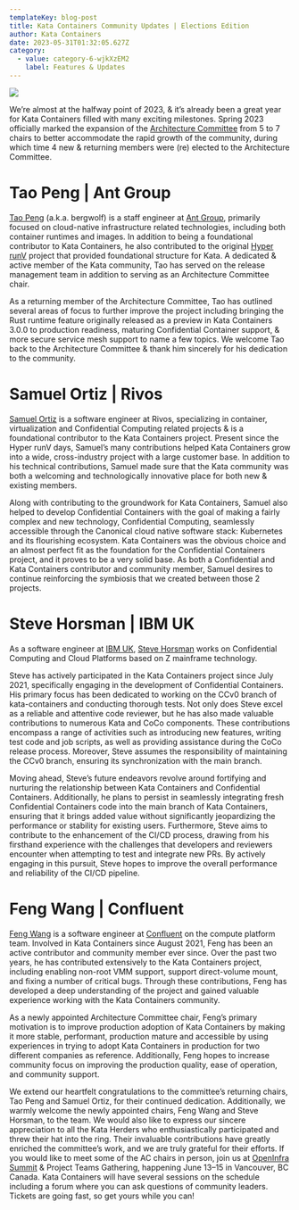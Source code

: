 ```yaml
---
templateKey: blog-post
title: Kata Containers Community Updates | Elections Edition
author: Kata Containers
date: 2023-05-31T01:32:05.627Z
category:
  - value: category-6-wjkXzEM2
    label: Features & Updates
---
```


![](/img/1_tJlz-9_HpmpFzSDR7Wun8g.webp)

We’re almost at the halfway point of 2023, & it’s already been a great year for Kata Containers filled with many exciting milestones. Spring 2023 officially marked the expansion of the [Architecture Committee](https://etherpad.opendev.org/p/Kata_Containers_2023_Architecture_Committee_Mtgs) from 5 to 7 chairs to better accommodate the rapid growth of the community, during which time 4 new & returning members were (re) elected to the Architecture Committee.

# Tao Peng | Ant Group

[Tao Peng](https://github.com/kata-containers/community/blob/main/elections/arch-committee-2023-04/TaoPeng.txt) (a.k.a. bergwolf) is a staff engineer at [Ant Group](https://www.antgroup.com/en), primarily focused on cloud-native infrastructure related technologies, including both container runtimes and images. In addition to being a foundational contributor to Kata Containers, he also contributed to the original [Hyper runV](https://github.com/hyperhq/runv) project that provided foundational structure for Kata. A dedicated & active member of the Kata community, Tao has served on the release management team in addition to serving as an Architecture Committee chair.

As a returning member of the Architecture Committee, Tao has outlined several areas of focus to further improve the project including bringing the Rust runtime feature originally released as a preview in Kata Containers 3.0.0 to production readiness, maturing Confidential Container support, & more secure service mesh support to name a few topics. We welcome Tao back to the Architecture Committee & thank him sincerely for his dedication to the community.

# Samuel Ortiz | Rivos

[Samuel Ortiz](https://github.com/kata-containers/community/blob/main/elections/arch-committee-2023-04/SamuelOrtiz.txt) is a software engineer at Rivos, specializing in container, virtualization and Confidential Computing related projects & is a foundational contributor to the Kata Containers project. Present since the Hyper runV days, Samuel’s many contributions helped Kata Containers grow into a wide, cross-industry project with a large customer base. In addition to his technical contributions, Samuel made sure that the Kata community was both a welcoming and technologically innovative place for both new & existing members.

Along with contributing to the groundwork for Kata Containers, Samuel also helped to develop Confidential Containers with the goal of making a fairly complex and new technology, Confidential Computing, seamlessly accessible through the Canonical cloud native software stack: Kubernetes and its flourishing ecosystem. Kata Containers was the obvious choice and an almost perfect fit as the foundation for the Confidential Containers project, and it proves to be a very solid base. As both a Confidential and Kata Containers contributor and community member, Samuel desires to continue reinforcing the symbiosis that we created between those 2 projects.

# Steve Horsman | IBM UK

As a software engineer at [IBM UK](https://www.ibm.com/uk-en), [Steve Horsman](https://github.com/kata-containers/community/blob/main/elections/arch-committee-2023-04/SteveHorsman.txt) works on Confidential Computing and Cloud Platforms based on Z mainframe technology.

Steve has actively participated in the Kata Containers project since July 2021, specifically engaging in the development of Confidential Containers. His primary focus has been dedicated to working on the CCv0 branch of kata-containers and conducting thorough tests. Not only does Steve excel as a reliable and attentive code reviewer, but he has also made valuable contributions to numerous Kata and CoCo components. These contributions encompass a range of activities such as introducing new features, writing test code and job scripts, as well as providing assistance during the CoCo release process. Moreover, Steve assumes the responsibility of maintaining the CCv0 branch, ensuring its synchronization with the main branch.

Moving ahead, Steve’s future endeavors revolve around fortifying and nurturing the relationship between Kata Containers and Confidential Containers. Additionally, he plans to persist in seamlessly integrating fresh Confidential Containers code into the main branch of Kata Containers, ensuring that it brings added value without significantly jeopardizing the performance or stability for existing users. Furthermore, Steve aims to contribute to the enhancement of the CI/CD process, drawing from his firsthand experience with the challenges that developers and reviewers encounter when attempting to test and integrate new PRs. By actively engaging in this pursuit, Steve hopes to improve the overall performance and reliability of the CI/CD pipeline.

# Feng Wang | Confluent

[Feng Wang](https://github.com/kata-containers/community/blob/main/elections/arch-committee-2023-04/FengWang.txt) is a software engineer at [Confluent](https://www.confluent.io/) on the compute platform team. Involved in Kata Containers since August 2021, Feng has been an active contributor and community member ever since. Over the past two years, he has contributed extensively to the Kata Containers project, including enabling non-root VMM support, support direct-volume mount, and fixing a number of critical bugs. Through these contributions, Feng has developed a deep understanding of the project and gained valuable experience working with the Kata Containers community.

As a newly appointed Architecture Committee chair, Feng’s primary motivation is to improve production adoption of Kata Containers by making it more stable, performant, production mature and accessible by using experiences in trying to adopt Kata Containers in production for two different companies as reference. Additionally, Feng hopes to increase community focus on improving the production quality, ease of operation, and community support.

We extend our heartfelt congratulations to the committee’s returning chairs, Tao Peng and Samuel Ortiz, for their continued dedication. Additionally, we warmly welcome the newly appointed chairs, Feng Wang and Steve Horsman, to the team. We would also like to express our sincere appreciation to all the Kata Herders who enthusiastically participated and threw their hat into the ring. Their invaluable contributions have greatly enriched the committee’s work, and we are truly grateful for their efforts. If you would like to meet some of the AC chairs in person, join us at [OpenInfra Summit](https://openinfra.dev/summit/vancouver-2023) & Project Teams Gathering, happening June 13–15 in Vancouver, BC Canada. Kata Containers will have several sessions on the schedule including a forum where you can ask questions of community leaders. Tickets are going fast, so get yours while you can!
